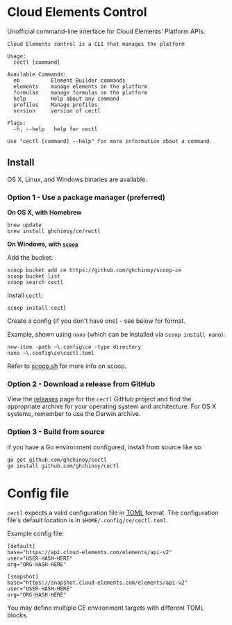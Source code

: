 # Cloud Elements Control

Unofficial command-line interface for Cloud Elements' Platform APIs.

```
Cloud Elements control is a CLI that manages the platform

Usage:
  cectl [command]

Available Commands:
  eb          Element Builder commands
  elements    manage elements on the platform
  formulas    manage formulas on the platform
  help        Help about any command
  profiles    Manage profiles
  version     version of cectl

Flags:
  -h, --help   help for cectl

Use "cectl [command] --help" for more information about a command.
```


## Install

OS X, Linux, and Windows binaries are available.

### Option 1 - Use a package manager (preferred)

**On OS X, with Homebrew**

```
brew update
brew install ghchinoy/ce/rwctl
```

**On Windows, with [`scoop`](http://scoop.sh/)**


Add the bucket:

```
scoop bucket add ce https://github.com/ghchinoy/scoop-ce
scoop bucket list
scoop search cectl
```

Install `cectl`:

```
scoop install cectl
```

Create a config (if you don't have one) - see below for format.

Example, shown using `nano` (which can be installed via `scoop install nano`):

```
new-item -path ~\.config\ce -type directory
nano ~\.config\ce\cectl.toml
```

Refer to [scoop.sh](http://scoop.sh/) for more info on scoop.


### Option 2 - Download a release from GitHub

View the [releases]() page for the `cectl` GitHub project and find the appropriate archive for your operating system and architecture.  For OS X systems, remember to use the Darwin archive.

### Option 3 - Build from source

If you have a Go environment configured, install from source like so:

```
go get github.com/ghchinoy/cectl
go install github.com/ghchinoy/cectl
```

# Config file

`cectl` expects a valid configuration file in [TOML](https://github.com/toml-lang/toml) format. The configuration file's default location is in `$HOME/.config/ce/cectl.toml`.

Example config file:

```
[default]
base="https://api.cloud-elements.com/elements/api-v2"
user="USER-HASH-HERE"
org="ORG-HASH-HERE"

[snapshot]
base="https://snapshot.cloud-elements.com/elements/api-v2"
user="USER-HASH-HERE"
org="ORG-HASH-HERE"
```

You may define multiple CE environment targets with different TOML blocks.